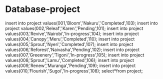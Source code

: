 # Database-project
insert into project values(001,'Bloom','Nakuru','Completed',103);
insert into project values(002,'Releaf','Karen','Pending',101);
insert into project values(003,'Revive','Nairobi','In-progress',104);
insert into project values(004,'Canopy','Meru','Completed',110);
insert into project values(005,'Sprout','Nyeri','Completed',107);
insert into project values(006,'Reforest','Naivasha','Pending',102);
insert into project values(007,'Greeenery','Tigoni','In-progress',105);
insert into project values(008,'Sprout','Lamu','Completed',106);
insert into project values(009,'Renew','Muranga','Pending',109);
insert into project values(010,'Flourish','Sugoi','In-progress',108);
select*from project;
